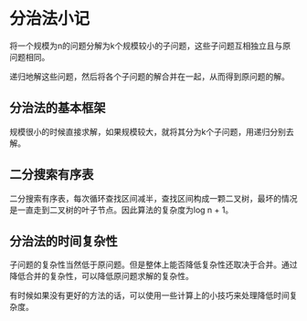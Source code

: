 # 分治法小记

将一个规模为n的问题分解为k个规模较小的子问题，这些子问题互相独立且与原问题相同。

递归地解这些问题，然后将各个子问题的解合并在一起，从而得到原问题的解。

## 分治法的基本框架
规模很小的时候直接求解，如果规模较大，就将其分为k个子问题，用递归分别去解。

## 二分搜索有序表
二分搜索有序表，每次循环查找区间减半，查找区间构成一颗二叉树，最坏的情况是一直走到二叉树的叶子节点。因此算法的复杂度为log n + 1。

## 分治法的时间复杂性
子问题的复杂性当然低于原问题。但是整体上能否降低复杂性还取决于合并。通过降低合并的复杂性，可以降低原问题求解的复杂性。

有时候如果没有更好的方法的话，可以使用一些计算上的小技巧来处理降低时间复杂度。

